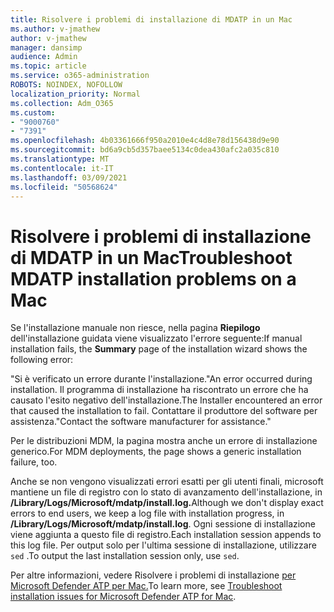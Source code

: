 ```yaml
---
title: Risolvere i problemi di installazione di MDATP in un Mac
ms.author: v-jmathew
author: v-jmathew
manager: dansimp
audience: Admin
ms.topic: article
ms.service: o365-administration
ROBOTS: NOINDEX, NOFOLLOW
localization_priority: Normal
ms.collection: Adm_O365
ms.custom:
- "9000760"
- "7391"
ms.openlocfilehash: 4b03361666f950a2010e4c4d8e78d156438d9e90
ms.sourcegitcommit: bd6a9cb5d357baee5134c0dea430afc2a035c810
ms.translationtype: MT
ms.contentlocale: it-IT
ms.lasthandoff: 03/09/2021
ms.locfileid: "50568624"
---
```

# <a name="troubleshoot-mdatp-installation-problems-on-a-mac"></a><span data-ttu-id="50d74-102">Risolvere i problemi di installazione di MDATP in un Mac</span><span class="sxs-lookup"><span data-stu-id="50d74-102">Troubleshoot MDATP installation problems on a Mac</span></span>

<span data-ttu-id="50d74-103">Se l'installazione manuale non riesce, nella pagina **Riepilogo** dell'installazione guidata viene visualizzato l'errore seguente:</span><span class="sxs-lookup"><span data-stu-id="50d74-103">If manual installation fails, the **Summary** page of the installation wizard shows the following error:</span></span>

<span data-ttu-id="50d74-104">"Si è verificato un errore durante l'installazione.</span><span class="sxs-lookup"><span data-stu-id="50d74-104">"An error occurred during installation.</span></span> <span data-ttu-id="50d74-105">Il programma di installazione ha riscontrato un errore che ha causato l'esito negativo dell'installazione.</span><span class="sxs-lookup"><span data-stu-id="50d74-105">The Installer encountered an error that caused the installation to fail.</span></span> <span data-ttu-id="50d74-106">Contattare il produttore del software per assistenza."</span><span class="sxs-lookup"><span data-stu-id="50d74-106">Contact the software manufacturer for assistance."</span></span>

<span data-ttu-id="50d74-107">Per le distribuzioni MDM, la pagina mostra anche un errore di installazione generico.</span><span class="sxs-lookup"><span data-stu-id="50d74-107">For MDM deployments, the page shows a generic installation failure, too.</span></span>

<span data-ttu-id="50d74-108">Anche se non vengono visualizzati errori esatti per gli utenti finali, microsoft mantiene un file di registro con lo stato di avanzamento dell'installazione, in **/Library/Logs/Microsoft/mdatp/install.log.**</span><span class="sxs-lookup"><span data-stu-id="50d74-108">Although we don't display exact errors to end users, we keep a log file with installation progress, in **/Library/Logs/Microsoft/mdatp/install.log**.</span></span> <span data-ttu-id="50d74-109">Ogni sessione di installazione viene aggiunta a questo file di registro.</span><span class="sxs-lookup"><span data-stu-id="50d74-109">Each installation session appends to this log file.</span></span> <span data-ttu-id="50d74-110">Per output solo per l'ultima sessione di installazione, utilizzare `sed` .</span><span class="sxs-lookup"><span data-stu-id="50d74-110">To output the last installation session only, use `sed`.</span></span>

<span data-ttu-id="50d74-111">Per altre informazioni, vedere Risolvere i problemi di installazione [per Microsoft Defender ATP per Mac.](https://go.microsoft.com/fwlink/?linkid=2144615)</span><span class="sxs-lookup"><span data-stu-id="50d74-111">To learn more, see [Troubleshoot installation issues for Microsoft Defender ATP for Mac](https://go.microsoft.com/fwlink/?linkid=2144615).</span></span>
